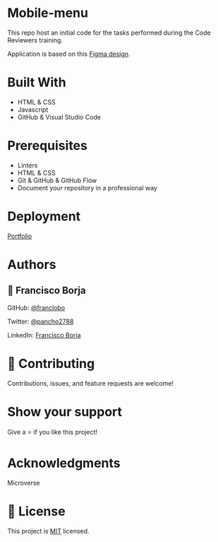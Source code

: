 # Mobile-menu

This repo host an initial code for the tasks performed during the Code Reviewers training.

Application is based on this [Figma design](https://www.figma.com/file/t3EJUCAEViw3QasuJLPLVT/Microverse-Student-Potfolio-Templates-Main?node-id=1%3A1471).

# Built With

- HTML & CSS
- Javascript
- GitHub & Visual Studio Code

# Prerequisites

- Linters
- HTML & CSS
- Git & GitHub & GitHub Flow
- Document your repository in a professional way

# Deployment

[Portfolio](#)<br>

# Authors

## 👤 Francisco Borja

GitHub: [@franclobo](https://github.com/franclobo)

Twitter: [@pancho2788](https://twitter.com/Pancho2788)

LinkedIn: [Francisco Borja](https://www.linkedin.com/in/francisco-borja-lobato/)

# 🤝 Contributing

Contributions, issues, and feature requests are welcome!

# Show your support

Give a ⭐️ if you like this project!

# Acknowledgments

Microverse

# 📝 License

This project is [MIT](LICENSE) licensed.
